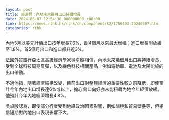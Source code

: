 ```yaml
---
layout: post
title: 經濟師：內地未來數月出口持續增長
date: 2024-06-07 12:54:30.000000000 +08:00
link: https://news.rthk.hk/rthk/ch/component/k2/1756493-20240607.htm
categories: rthk
---
```


內地5月以美元計價出口按年增長7.6%，創4個月以來最大增幅；進口增長則放緩至1.8%。首5個月出口和進口都升近3%。

法國外貿銀行亞太區高級經濟學家吳卓殷相信，內地未來幾個月出口將持續增長，受到全球科技周期反彈，以及綠色科技相關產品，例如電動車、電池及太陽能板的出口帶動。

不過他指，隨著經濟結構改變，目前出口對整體經濟的重要性較之前降低，即使預計今年內地出口增長達6%或以上，擔心出口向好亦未能扭轉內地今年經濟放緩。他預計今年內地經濟增長4.8%。

吳卓殷認為，即使部分行業受到地緣政治因素影響，例如關稅和貿易壁壘等，但相信短期對內地出口表現影響不大。
